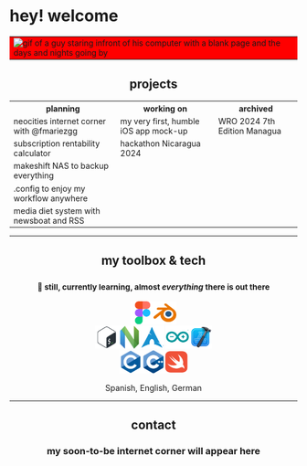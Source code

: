 <h1> hey! welcome</h1>
<div id="banner" align="center">


  <table cellpadding="20" cellspacing="0" border="0">
  <tr>
    <td bgcolor="red">
      <img src="https://i.giphy.com/media/v1.Y2lkPTc5MGI3NjExenRxdWVlM3RucWxwdWFnZzk2OXVzamt3Ynd5dXNlZTUxejlyd25tbCZlcD12MV9pbnRlcm5hbF9naWZfYnlfaWQmY3Q9Zw/l3vR85PnGsBwu1PFK/giphy.gif" alt="gif of a guy staring infront of his computer with a blank page and the days and nights going by" border="0" width="150">
    </td>
  </tr>
</table>

  <!--<h1>me right before <del>frantically</del> sprinting the projects below </h1>-->
</div>



<div id="projects" align="center">
  <h2>projects</h2>
  <table>
    <tr>
<th>planning</th>
<th>working on</th>
<th>archived</th>
    </tr>
    <tr>
      <td>neocities internet corner with @fmariezgg</td>
      <td>my very first, humble iOS app mock-up</td>
      <td>WRO 2024 7th Edition Managua</td>
    </tr>
    <tr>
      <td>subscription rentability calculator</td>
      <td>hackathon Nicaragua 2024</td>
    </tr>
    <tr>
      <td>makeshift NAS to backup everything</td>
      <td></td>
      <td></td>
    </tr>
    <tr>
      <td>.config to enjoy my workflow anywhere</td>
      <td></td>
      <td></td>
    </tr>
    <tr>
      <td>media diet system with newsboat and RSS</td>
    </tr>
  </table>
</div>

---


<div id="toolbox" align="center">
<h2>my toolbox & tech</h2>
  <h3><small>🌱 still, currently learning, almost <i>everything</i> there is out there</small></h3>
<div id="design-tools">
<img src="https://raw.githubusercontent.com/devicons/devicon/master/icons/figma/figma-original.svg" alt="Figma icon" width="40" height="40"><img src="https://raw.githubusercontent.com/devicons/devicon/master/icons/blender/blender-original.svg" alt="Blender icon" width="40" height="40">
</div>
<div id="systems-tools">
<img src="https://raw.githubusercontent.com/devicons/devicon/master/icons/bash/bash-original.svg" alt="Bash icon" width="40" height="40"><img src="https://raw.githubusercontent.com/devicons/devicon/master/icons/neovim/neovim-original.svg" alt="Neovim icon" width="40" height="40"><img src="https://raw.githubusercontent.com/devicons/devicon/master/icons/archlinux/archlinux-original.svg" alt="ArchLinux icon, I use it btw" width="40" height="40"> <img src="https://raw.githubusercontent.com/devicons/devicon/master/icons/arduino/arduino-original.svg" alt="Arduino icon" width="40" height="40"><img src="https://raw.githubusercontent.com/devicons/devicon/master/icons/xcode/xcode-original.svg" alt="Xcode icon" width="40" height="40">
</div>
  <div id="languages-tools">
    <img src="https://raw.githubusercontent.com/devicons/devicon/master/icons/c/c-original.svg" alt="C language icon" width="40" height="40"><img src="https://raw.githubusercontent.com/devicons/devicon/master/icons/cplusplus/cplusplus-original.svg" alt="Cpp language icon" width="40" height="40"><img src="https://raw.githubusercontent.com/devicons/devicon/master/icons/swift/swift-original.svg" alt="Swift icon" width="40" height="40">
  <p> Spanish, English, German</p>
  </div>
</div>

---

<div id="contact" align="center">
  <h2>contact</h2>
<h3>my soon-to-be internet corner will appear here</h3>
</div>





<!--
**acr301/acr301** is a ✨ _special_ ✨ repository because its `README.md` (this file) appears on your GitHub profile.

Here are some ideas to get you started:

- 🔭 I’m currently working on ...
- 🌱 I’m currently learning ...
- 👯 I’m looking to collaborate on ...
- 🤔 I’m looking for help with ...
- 💬 Ask me about ...
- 📫 How to reach me: ...
- 😄 Pronouns: ...
- ⚡ Fun fact: ...
-->
